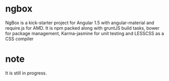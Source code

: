 # ngbox
NgBox is a kick-starter project for Angular 1.5 with angular-material and require.js for AMD. It is npm packed along with gruntJS build tasks, bower for package management, Karma-jasmine for unit testing and LESSCSS as a CSS compiler

# note
It is still in progress. 
